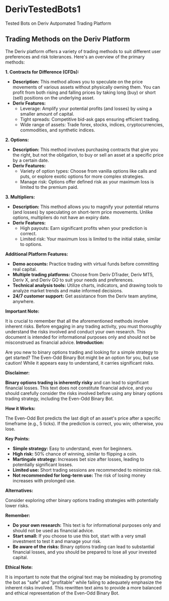 # DerivTestedBots1
 Tested Bots on Deriv Autpomated Trading Platform


## Trading Methods on the Deriv Platform

The Deriv platform offers a variety of trading methods to suit different user preferences and risk tolerances. Here's an overview of the primary methods:

**1. Contracts for Difference (CFDs):**

* **Description:** This method allows you to speculate on the price movements of various assets without physically owning them. You can profit from both rising and falling prices by taking long (buy) or short (sell) positions on the underlying asset.
* **Deriv Features:** 
    * Leverage: Amplify your potential profits (and losses) by using a smaller amount of capital.
    * Tight spreads: Competitive bid-ask gaps ensuring efficient trading.
    * Wide range of assets: Trade forex, stocks, indices, cryptocurrencies, commodities, and synthetic indices.

**2. Options:**

* **Description:** This method involves purchasing contracts that give you the right, but not the obligation, to buy or sell an asset at a specific price by a certain date.
* **Deriv Features:** 
    * Variety of option types: Choose from vanilla options like calls and puts, or explore exotic options for more complex strategies.
    * Manage risk: Options offer defined risk as your maximum loss is limited to the premium paid.

**3. Multipliers:**

* **Description:** This method allows you to magnify your potential returns (and losses) by speculating on short-term price movements. Unlike options, multipliers do not have an expiry date.
* **Deriv Features:**
    * High payouts: Earn significant profits when your prediction is correct.
    * Limited risk: Your maximum loss is limited to the initial stake, similar to options.

**Additional Platform Features:**

* **Demo accounts:** Practice trading with virtual funds before committing real capital.
* **Multiple trading platforms:** Choose from Deriv DTrader, Deriv MT5, Deriv X, and Deriv GO to suit your needs and preferences.
* **Technical analysis tools:** Utilize charts, indicators, and drawing tools to analyze market trends and make informed decisions.
* **24/7 customer support:** Get assistance from the Deriv team anytime, anywhere.

**Important Note:**

It is crucial to remember that all the aforementioned methods involve inherent risks. Before engaging in any trading activity, you must thoroughly understand the risks involved and conduct your own research. This document is intended for informational purposes only and should not be misconstrued as financial advice.
**Introduction:**

Are you new to binary options trading and looking for a simple strategy to get started? The Even-Odd Binary Bot might be an option for you, but use caution! While it appears easy to understand, it carries significant risks.

**Disclaimer:**

**Binary options trading is inherently risky** and can lead to significant financial losses. This text does not constitute financial advice, and you should carefully consider the risks involved before using any binary options trading strategy, including the Even-Odd Binary Bot.

**How it Works:**

The Even-Odd Bot predicts the last digit of an asset's price after a specific timeframe (e.g., 5 ticks). If the prediction is correct, you win; otherwise, you lose.

**Key Points:**

* **Simple strategy:** Easy to understand, even for beginners.
* **High risk:** 50% chance of winning, similar to flipping a coin.
* **Martingale strategy:** Increases bet size after losses, leading to potentially significant losses.
* **Limited use:** Short trading sessions are recommended to minimize risk.
* **Not recommended for long-term use:** The risk of losing money increases with prolonged use.

**Alternatives:**

Consider exploring other binary options trading strategies with potentially lower risks.

**Remember:**

* **Do your own research:** This text is for informational purposes only and should not be used as financial advice.
* **Start small:** If you choose to use this bot, start with a very small investment to test it and manage your risk.
* **Be aware of the risks:** Binary options trading can lead to substantial financial losses, and you should be prepared to lose all your invested capital.

**Ethical Note:**

It is important to note that the original text may be misleading by promoting the bot as "safe" and "profitable" while failing to adequately emphasize the inherent risks involved. This rewritten text aims to provide a more balanced and ethical representation of the Even-Odd Binary Bot.
